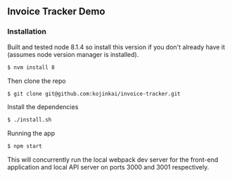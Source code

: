 ## Invoice Tracker Demo

### Installation

Built and tested node 8.1.4 so install this version if you don't already have it (assumes node version manager is installed).

```bash
$ nvm install 8
```

Then clone the repo

```bash
$ git clone git@github.com:kojinkai/invoice-tracker.git
```

Install the dependencies

```bash
$ ./install.sh
```

Running the app

```bash
$ npm start
```

This will concurrently run the local webpack dev server for the front-end application and local API server on ports 3000 and 3001 respectively.